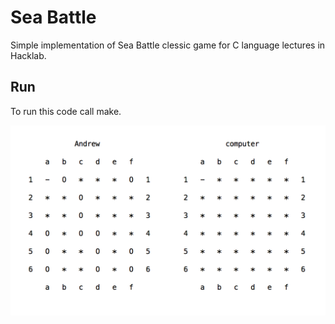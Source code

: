 # Sea Battle

Simple implementation of Sea Battle clessic game for C language lectures in Hacklab.

## Run

To run this code call make.

![Screenshot](https://raw.githubusercontent.com/AndrewTurkin/SeaBattle/master/images/screen.png)
